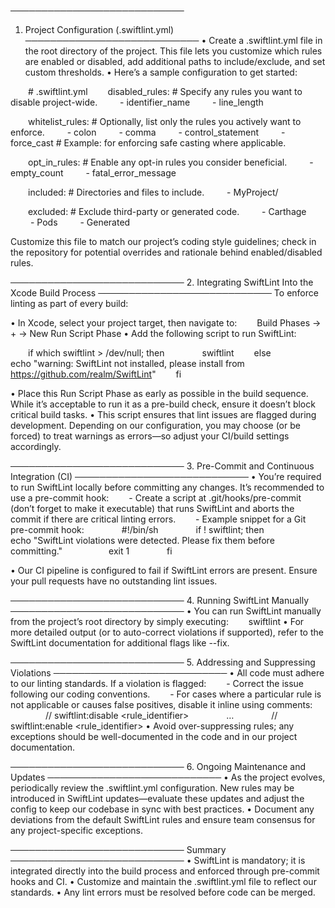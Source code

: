 ────────────────────────────
1. Project Configuration (.swiftlint.yml)
────────────────────────────
• Create a .swiftlint.yml file in the root directory of the project. This file lets you customize which rules are enabled or disabled, add additional paths to include/exclude, and set custom thresholds.
• Here’s a sample configuration to get started:

  # .swiftlint.yml
  disabled_rules:  # Specify any rules you want to disable project-wide.
    - identifier_name
    - line_length

  whitelist_rules:  # Optionally, list only the rules you actively want to enforce.
    - colon
    - comma
    - control_statement
    - force_cast  # Example: for enforcing safe casting where applicable.

  opt_in_rules:  # Enable any opt-in rules you consider beneficial.
    - empty_count
    - fatal_error_message

  included:  # Directories and files to include.
    - MyProject/

  excluded:  # Exclude third-party or generated code.
    - Carthage
    - Pods
    - Generated

Customize this file to match our project’s coding style guidelines; check in the repository for potential overrides and rationale behind enabled/disabled rules.

────────────────────────────
2. Integrating SwiftLint Into the Xcode Build Process
────────────────────────────
To enforce linting as part of every build:

• In Xcode, select your project target, then navigate to:
  Build Phases → + → New Run Script Phase
• Add the following script to run SwiftLint:

  if which swiftlint > /dev/null; then
    swiftlint
  else
    echo "warning: SwiftLint not installed, please install from https://github.com/realm/SwiftLint"
  fi

• Place this Run Script Phase as early as possible in the build sequence. While it’s acceptable to run it as a pre-build check, ensure it doesn’t block critical build tasks.
• This script ensures that lint issues are flagged during development. Depending on our configuration, you may choose (or be forced) to treat warnings as errors—so adjust your CI/build settings accordingly.

────────────────────────────
3. Pre-Commit and Continuous Integration (CI)
────────────────────────────
• You’re required to run SwiftLint locally before committing any changes. It’s recommended to use a pre-commit hook:
  - Create a script at .git/hooks/pre-commit (don’t forget to make it executable) that runs SwiftLint and aborts the commit if there are critical linting errors.
  - Example snippet for a Git pre-commit hook:
    #!/bin/sh
    if ! swiftlint; then
     echo "SwiftLint violations were detected. Please fix them before committing."
     exit 1
    fi

• Our CI pipeline is configured to fail if SwiftLint errors are present. Ensure your pull requests have no outstanding lint issues.

────────────────────────────
4. Running SwiftLint Manually
────────────────────────────
• You can run SwiftLint manually from the project’s root directory by simply executing:
  swiftlint
• For more detailed output (or to auto-correct violations if supported), refer to the SwiftLint documentation for additional flags like --fix.

────────────────────────────
5. Addressing and Suppressing Violations
────────────────────────────
• All code must adhere to our linting standards. If a violation is flagged:
  - Correct the issue following our coding conventions.
  - For cases where a particular rule is not applicable or causes false positives, disable it inline using comments:
    // swiftlint:disable <rule_identifier>
    … 
    // swiftlint:enable <rule_identifier>
• Avoid over-suppressing rules; any exceptions should be well-documented in the code and in our project documentation.

────────────────────────────
6. Ongoing Maintenance and Updates
────────────────────────────
• As the project evolves, periodically review the .swiftlint.yml configuration. New rules may be introduced in SwiftLint updates—evaluate these updates and adjust the config to keep our codebase in sync with best practices.
• Document any deviations from the default SwiftLint rules and ensure team consensus for any project-specific exceptions.

────────────────────────────
Summary
────────────────────────────
• SwiftLint is mandatory; it is integrated directly into the build process and enforced through pre-commit hooks and CI.
• Customize and maintain the .swiftlint.yml file to reflect our standards.
• Any lint errors must be resolved before code can be merged.